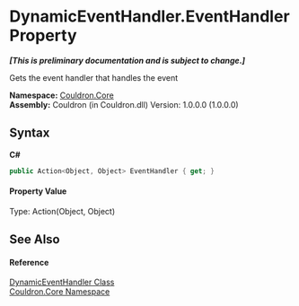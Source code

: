 # DynamicEventHandler.EventHandler Property 
 _**\[This is preliminary documentation and is subject to change.\]**_

Gets the event handler that handles the event

**Namespace:**&nbsp;<a href="N_Couldron_Core">Couldron.Core</a><br />**Assembly:**&nbsp;Couldron (in Couldron.dll) Version: 1.0.0.0 (1.0.0.0)

## Syntax

**C#**<br />
``` C#
public Action<Object, Object> EventHandler { get; }
```


#### Property Value
Type: Action(Object, Object)

## See Also


#### Reference
<a href="T_Couldron_Core_DynamicEventHandler">DynamicEventHandler Class</a><br /><a href="N_Couldron_Core">Couldron.Core Namespace</a><br />